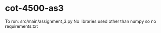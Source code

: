 # cot-4500-as3

To run: src/main/assignment_3.py
No libraries used other than numpy so no requirements.txt
